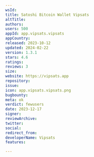 ```yaml
---
wsId: 
title: Satoshi Bitcoin Wallet Vipsats
altTitle: 
authors: 
users: 500
appId: app.vipsats.vipsats
appCountry: 
released: 2023-10-12
updated: 2024-02-22
version: 1.3.1
stars: 4.6
ratings: 
reviews: 3
size: 
website: https://vipsats.app
repository: 
issue: 
icon: app.vipsats.vipsats.png
bugbounty: 
meta: ok
verdict: fewusers
date: 2023-12-17
signer: 
reviewArchive: 
twitter: 
social: 
redirect_from: 
developerName: Vipsats
features: 

---
```


